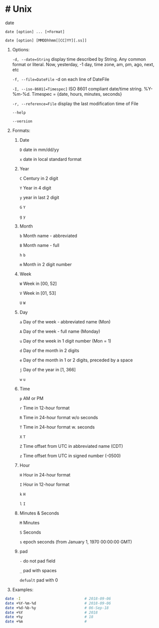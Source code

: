 # # Unix

date

`date [option] ... [+Format]`

`date [option] [MMDDhhmm[[CC]YY][.ss]]`

1. Options:

   `-d, --date=String`				display time described by String. Any common format or literal. Now, yesterday,  -1 day, time zone, am, pm, ago, next, etc

   `-f, --file=DateFile`			-d on each line of DateFile

   `-I, --iso-8601[=Timespec]`		ISO 8601 compliant date/time string. %Y-%m-%d. Timespec = {date, hours, minutes, seconds}

   `-r, --reference=File`			display the last modification time of File

   `--help`

   `--version`

2. Formats:

   1. Date

      `D`							date in mm/dd/yy

      `x`							date in local standard format

   2. Year

      `C`							Century in 2 digit

      `Y`							Year in 4 digit

      `y`							year in last 2 digit

      `G`							`Y`

      `g`							`y`

   3. Month

      `b`							Month name - abbreviated

      `B`							Month name - full

      `h`							`b`

      `m`							Month in 2 digit number

   4. Week

      `W`							Week in [00, 52]

      `V`							Week in [01, 53]

      `U`							`W`

   5. Day

      `a`							Day of the week - abbreviated name (Mon)

      `A`							Day of the week - full name (Monday)

      `u`							Day of the week in 1 digit number (Mon = 1)

      `d`							Day of the month in 2 digits

      `e`							Day of the month in 1 or 2 digits, preceded by a space

      `j`							Day of the year in [1, 366]

      `w`							`u`

   6. Time

      `p`							AM or PM

      `r`							Time in 12-hour format

      `R`							Time in 24-hour format w/o seconds

      `T`							Time in 24-hour format w. seconds

      `X`							`T`

      `Z`							Time offset from UTC in abbreviated name (CDT)

      `z`							Time offset from UTC in signed number (-0500)

   7. Hour

      `H`							Hour in 24-hour format

      `I`							Hour in 12-hour format

      `k`							`H`

      `l`							`I`

   8. Minutes & Seconds

      `M`							Minutes

      `S`							Seconds

      `s`							epoch seconds (from January 1, 1970 00:00:00 GMT)

   9. pad

      `-`							do not pad field

      `_`							pad with spaces

      `defualt`					pad with 0

3. Examples:

```bash
date -I 							# 2018-09-06
date +%Y-%m-%d 						# 2018-09-06
date +%d-%b-%y 						# 06-Sep-18
date +%Y 							# 2018
date +%y							# 18
date +%m							#

```

